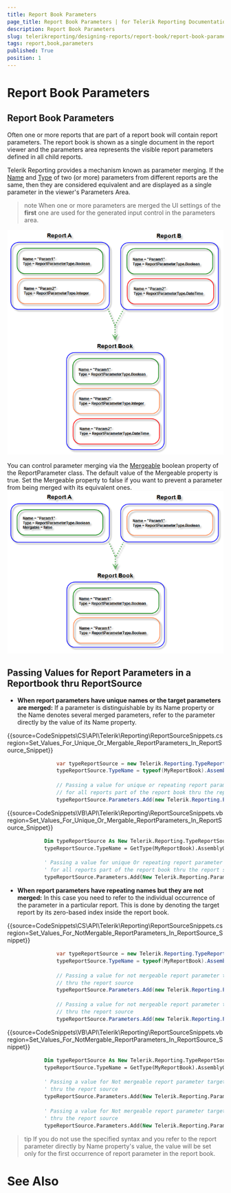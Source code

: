 ```yaml
---
title: Report Book Parameters
page_title: Report Book Parameters | for Telerik Reporting Documentation
description: Report Book Parameters
slug: telerikreporting/designing-reports/report-book/report-book-parameters
tags: report,book,parameters
published: True
position: 1
---
```


# Report Book Parameters



## Report Book Parameters

Often one or more reports that are part of a report book will contain report parameters.           The report book is shown as a single document in the report viewer and the parameters area represents the visible report parameters defined in all child reports.         

Telerik Reporting provides a mechanism known as parameter merging.           If the [Name](/reporting/api/Telerik.Reporting.IReportParameter#Telerik_Reporting_IReportParameter_Name)           and [Type](/reporting/api/Telerik.Reporting.IReportParameter#Telerik_Reporting_IReportParameter_Type)           of two (or more) parameters from different reports are the same,           then they are considered equivalent and are displayed as a single parameter in the viewer's Parameters Area.         

>note When one or more parameters are merged the UI settings of the  __first__  one are used for the generated input control in the parameters area.           
  
  ![](images/ReportBook3_MergedParameters.png)

You can control parameter merging via the           [Mergeable](/reporting/api/Telerik.Reporting.IReportParameter#Telerik_Reporting_IReportParameter_Mergeable) boolean           property of the ReportParameter class. The default value of the Mergeable property is true. Set           the Mergeable property to false if you want to prevent a parameter from being merged with its equivalent ones.           
  ![](images/ReportBook4_MergedParameters2.png)

## Passing Values for Report Parameters in a Reportbook thru ReportSource

* __When report parameters have unique names or the target parameters are merged:__               If a parameter is distinguishable by its Name property or the Name denotes several merged parameters,               refer to the parameter directly by the value of its Name property.             

{{source=CodeSnippets\CS\API\Telerik\Reporting\ReportSourceSnippets.cs region=Set_Values_For_Unique_Or_Mergable_ReportParameters_In_ReportSource_Snippet}}
````c#
	            var typeReportSource = new Telerik.Reporting.TypeReportSource();
	            typeReportSource.TypeName = typeof(MyReportBook).AssemblyQualifiedName;
	
	            // Passing a value for unique or repeating report parameter that should have one and the same value
	            // for all reports part of the report book thru the report source
	            typeReportSource.Parameters.Add(new Telerik.Reporting.Parameter("ProductCategory", "Bikes"));
````



{{source=CodeSnippets\VB\API\Telerik\Reporting\ReportSourceSnippets.vb region=Set_Values_For_Unique_Or_Mergable_ReportParameters_In_ReportSource_Snippet}}
````vb
	        Dim typeReportSource As New Telerik.Reporting.TypeReportSource()
	        typeReportSource.TypeName = GetType(MyReportBook).AssemblyQualifiedName
	
	        ' Passing a value for unique Or repeating report parameter that should have one And the same value
	        ' for all reports part of the report book thru the report source
	        typeReportSource.Parameters.Add(New Telerik.Reporting.Parameter("ProductCategory", "Bikes"))
````



* __When report parameters have repeating names but they are not merged:__               In this case you need to refer to the individual occurrence of the parameter in a particular report.               This is done by denoting the target report by its zero-based index inside the report book.             

{{source=CodeSnippets\CS\API\Telerik\Reporting\ReportSourceSnippets.cs region=Set_Values_For_NotMergable_ReportParameters_In_ReportSource_Snippet}}
````c#
	            var typeReportSource = new Telerik.Reporting.TypeReportSource();
	            typeReportSource.TypeName = typeof(MyReportBook).AssemblyQualifiedName;
	
	            // Passing a value for not mergeable report parameter targeting the FIRST report in the report book
	            // thru the report source
	            typeReportSource.Parameters.Add(new Telerik.Reporting.Parameter("reports(0).ClientID", 102));
	
	            // Passing a value for not mergeable report parameter targeting the SECOND report in the report book
	            // thru the report source
	            typeReportSource.Parameters.Add(new Telerik.Reporting.Parameter("reports(1).ClientID", 103));
````



{{source=CodeSnippets\VB\API\Telerik\Reporting\ReportSourceSnippets.vb region=Set_Values_For_NotMergable_ReportParameters_In_ReportSource_Snippet}}
````vb
	        Dim typeReportSource As New Telerik.Reporting.TypeReportSource()
	        typeReportSource.TypeName = GetType(MyReportBook).AssemblyQualifiedName
	
	        ' Passing a value for Not mergeable report parameter targeting the FIRST report in the report book
	        ' thru the report source
	        typeReportSource.Parameters.Add(New Telerik.Reporting.Parameter("reports(0).ClientID", 102))
	
	        ' Passing a value for Not mergeable report parameter targeting the SECOND report in the report book
	        ' thru the report source
	        typeReportSource.Parameters.Add(New Telerik.Reporting.Parameter("reports(1).ClientID", 103))
````



>tip If you do not use the specified syntax and you refer to the report parameter directly by Name property's value,                 the value will be set only for the first occurrence of report parameter in the report book.               


# See Also

